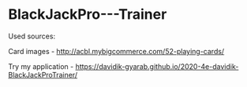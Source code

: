 # BlackJackPro---Trainer
Used sources:

Card images - http://acbl.mybigcommerce.com/52-playing-cards/

Try my application - https://davidik-gyarab.github.io/2020-4e-davidik-BlackJackProTrainer/
